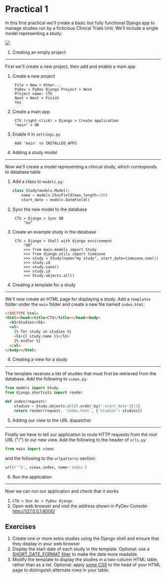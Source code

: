 Practical 1
===========
In this first practical we'll create a basic but fully functional Django app to manage studies run by a ficticious Clinical Trials Unit. We'll include a single model representing a study:

![](https://raw.github.com/mwoodbri/django-tutorial/master/Practical-1/Study.png)

1. Creating an empty project
----------------------------
First we'll create a new project, then add and enable a main app

1. Create a new project

        File > New > Other...
        PyDev > PyDev Django Project > Next
        Project name: CTU
        Next > Next > Finish
        Yes
        
1. Create a main app

        CTU (right-click) > Django > Create application
        "main" > OK
        
1. Enable it in ```settings.py```

        Add 'main' to INSTALLED_APPS

2. Adding a study model
-----------------------
Now we'll create a model representing a clinical study, which corresponds to database table

1. Add a class to ```models.py```:

    ```python
    class Study(models.Model):
        name = models.CharField(max_length=200)
        start_date = models.DateField()
    ```
1. Sync the new model to the database

        CTU > Django > Sync DB
            "no"

1. Create an example study in the database

        CTU > Django > Shell with django environment
            "OK"
            >>> from main.models import Study
            >>> from django.utils import timezone
            >>> study = Study(name="my study", start_date=timezone.now())
            >>> study.id
            >>> study.save()
            >>> study.id
            >>> Study.objects.all()

3. Creating a template for a study
----------------------------------
We'll now create an HTML page for displaying a study. Add a ```templates``` folder under the ```main``` folder and create a new file named ```index.html```:

```html
<!DOCTYPE html>
<html><head><title>CTU</title></head><body>
  <h1>Studies</h1>
  <ul>
    {% for study in studies %}
    <li>{{ study.name }}</li>
    {% endfor %}
  </ul>
</body></html>
```

4. Creating a view for a study
------------------------------
The template receives a list of studies that must first be retrieved from the database. Add the following to ```views.py```:

```python
from models import Study
from django.shortcuts import render

def index(request):
    studies = Study.objects.all().order_by('-start_date')[:5]
    return render(request, 'index.html', {'studies': studies})
```

5. Adding our view to the URL dispatcher
----------------------------------------
Finally we have to tell our application to route HTTP requests from the root URL ("/") to our new view. Add the following to the header of ```urls.py```:

```python
from main import views
```

and the following to the ```urlpatterns``` section:

```python
url(r'^$', views.index, name='index')
```

6. Run the application
----------------------
Now we can run our application and check that it works

1. ```CTU > Run As > PyDev Django```
2. Open web browser and visit the address shown in PyDev Console: http://127.0.0.1:8000/

Exercises
---------
1. Create one or more extra studies using the Django shell and ensure that they display in your web browser
1. Display the start date of each study in the template. Optional: use a [SHORT_DATE_FORMAT filter](https://docs.djangoproject.com/en/dev/ref/templates/builtins/#date) to make the date more readable.
1. Modify the template to display the studies in a two-column HTML table, rather than as a list. Optional: apply [some CSS](http://www.w3.org/Style/Examples/007/evenodd.en.html) to the head of your HTML page to distinguish alternate rows in your table.
